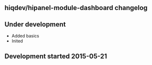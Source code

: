 hiqdev/hipanel-module-dashboard changelog
-----------------------------------------

## Under development

- Added basics
- Inited

## Development started 2015-05-21

